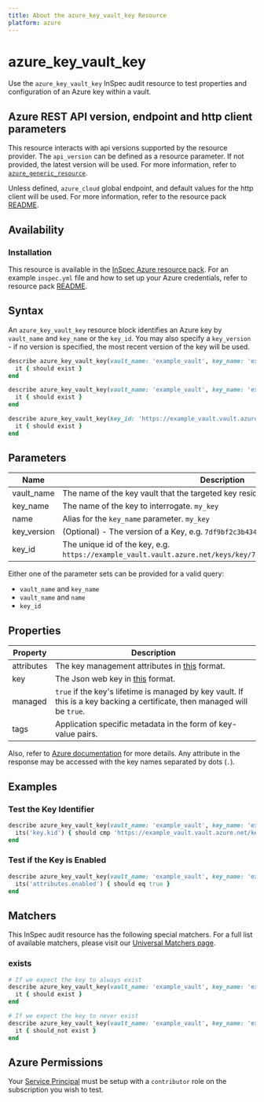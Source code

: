 ```yaml
---
title: About the azure_key_vault_key Resource
platform: azure
---
```


# azure_key_vault_key

Use the `azure_key_vault_key` InSpec audit resource to test properties and configuration of an Azure key within a vault.

## Azure REST API version, endpoint and http client parameters

This resource interacts with api versions supported by the resource provider.
The `api_version` can be defined as a resource parameter.
If not provided, the latest version will be used.
For more information, refer to [`azure_generic_resource`](azure_generic_resource.md).

Unless defined, `azure_cloud` global endpoint, and default values for the http client will be used.
For more information, refer to the resource pack [README](../../README.md). 

## Availability

### Installation

This resource is available in the [InSpec Azure resource pack](https://github.com/inspec/inspec-azure). 
For an example `inspec.yml` file and how to set up your Azure credentials, refer to resource pack [README](../../README.md#Service-Principal).

## Syntax

An `azure_key_vault_key` resource block identifies an Azure key by `vault_name` and `key_name` or the `key_id`.
You may also specify a `key_version` - if no version is specified, the most recent version of the key will be used.
```ruby
describe azure_key_vault_key(vault_name: 'example_vault', key_name: 'example_key') do
  it { should exist }
end
```
```ruby
describe azure_key_vault_key(vault_name: 'example_vault', key_name: 'example_key', key_version: '78deebed173b48e48f55abf87ed4cf71') do
  it { should exist }
end
```
```ruby
describe azure_key_vault_key(key_id: 'https://example_vault.vault.azure.net/keys/key/7df9bf2c3b4347bab213ebe233f0e350') do
  it { should exist }
end
```
## Parameters

| Name                           | Description                                                                       |
|--------------------------------|-----------------------------------------------------------------------------------|
| vault_name                     | The name of the key vault that the targeted key resides in. `my_vault`            |
| key_name                       | The name of the key to interrogate. `my_key`                                      |
| name                           | Alias for the `key_name` parameter. `my_key`                                      |
| key_version                    | (Optional) - The version of a Key, e.g. `7df9bf2c3b4347bab213ebe233f0e350`.       |
| key_id                         | The unique id of the key, e.g. `https://example_vault.vault.azure.net/keys/key/7df9bf2c3b4347bab213ebe233f0e350`. |

Either one of the parameter sets can be provided for a valid query:
- `vault_name` and `key_name`
- `vault_name` and `name`
- `key_id`

## Properties

| Property              | Description |
|-----------------------|-------------|
| attributes            | The key management attributes in [this](https://docs.microsoft.com/en-us/rest/api/keyvault/getkey/getkey#keyattributes) format. |
| key                   | The Json web key in [this](https://docs.microsoft.com/en-us/rest/api/keyvault/getkey/getkey#jsonwebkey) format. |
| managed               | `true` if the key's lifetime is managed by key vault. If this is a key backing a certificate, then managed will be `true`. |
| tags                  | Application specific metadata in the form of key-value pairs. |

Also, refer to [Azure documentation](https://docs.microsoft.com/en-us/rest/api/keyvault/getkey/getkey#keybundle) for more details. 
Any attribute in the response may be accessed with the key names separated by dots (`.`).

## Examples

### Test the Key Identifier
```ruby
describe azure_key_vault_key(vault_name: 'example_vault', key_name: 'example_key', key_version: '7df9bf2c3b4347bab213ebe233f0e350') do
  its('key.kid') { should cmp 'https://example_vault.vault.azure.net/keys/key/7df9bf2c3b4347bab213ebe233f0e350' }
end
```
### Test if the Key is Enabled
```ruby
describe azure_key_vault_key(vault_name: 'example_vault', key_name: 'example_key') do
  its('attributes.enabled') { should eq true }
end
```

## Matchers

This InSpec audit resource has the following special matchers. For a full list of available matchers, please visit our [Universal Matchers page](https://docs.chef.io/inspec/matchers/).

### exists
```ruby
# If we expect the key to always exist
describe azure_key_vault_key(vault_name: 'example_vault', key_name: 'example_key') do
  it { should exist }
end

# If we expect the key to never exist
describe azure_key_vault_key(vault_name: 'example_vault', key_name: 'example_key') do
  it { should_not exist }
end
```
## Azure Permissions

Your [Service Principal](https://docs.microsoft.com/en-us/azure/azure-resource-manager/resource-group-create-service-principal-portal) must be setup with a `contributor` role on the subscription you wish to test.
